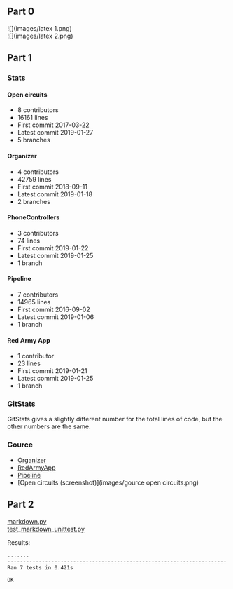 ## Part 0
![](images/latex 1.png)  
![](images/latex 2.png)

## Part 1
### Stats
#### Open circuits
* 8 contributors
* 16161 lines
* First commit 2017-03-22
* Latest commit 2019-01-27
* 5 branches

#### Organizer
* 4 contributors
* 42759 lines
* First commit 2018-09-11
* Latest commit 2019-01-18
* 2 branches

#### PhoneControllers
* 3 contributors
* 74 lines
* First commit 2019-01-22
* Latest commit 2019-01-25
* 1 branch

#### Pipeline
* 7 contributors
* 14965 lines
* First commit 2016-09-02
* Latest commit 2019-01-06
* 1 branch

#### Red Army App
* 1 contributor
* 23 lines
* First commit 2019-01-21
* Latest commit 2019-01-25
* 1 branch

### GitStats
GitStats gives a slightly different number for the total lines of code, but the other numbers are the same.

### Gource
* [Organizer](https://www.youtube.com/watch?v=RNQ1Mi7HG5M)
* [RedArmyApp](https://www.youtube.com/watch?v=nFkt7IjXUms)
* [Pipeline](https://www.youtube.com/watch?v=_rcXZxHJkRo)
* [Open circuits (screenshot)](images/gource open circuits.png)

## Part 2
[markdown.py](markdown/markdown.py)  
[test_markdown_unittest.py](markdown/test_markdown_unittest.py)

Results:
```
.......
----------------------------------------------------------------------
Ran 7 tests in 0.421s

OK
```
